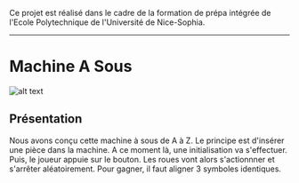 Ce projet est réalisé dans le cadre de la formation de prépa intégrée de l'Ecole Polytechnique de l'Université de Nice-Sophia.
***
# Machine A Sous
![alt text](https://github.com/JessicaJulien/projet/blob/master/Documentation/Bo%C3%AEte-Machine/machineASous.jpg "Machine A Sous")
## Présentation
Nous avons conçu cette machine à sous de A à Z.
Le principe est d'insérer une pièce dans la machine. A ce moment là, une initialisation va s'effectuer.
Puis, le joueur appuie sur le bouton. Les roues vont alors s'actionnner et s'arrêter aléatoirement. Pour gagner, il faut aligner 3 symboles identiques. 

